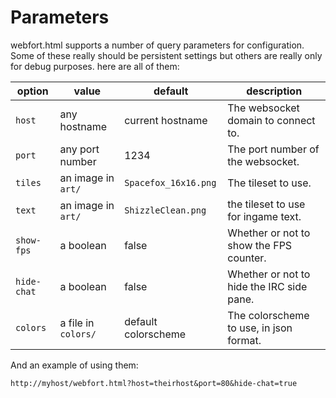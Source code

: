 Parameters
==========

webfort.html supports a number of query parameters for configuration. Some
of these really should be persistent settings but others are really only
for debug purposes. here are all of them:

| option      | value               | default              | description                               |
|-------------|---------------------|----------------------|-------------------------------------------|
| `host`      | any hostname        | current hostname     | The websocket domain to connect to.       |
| `port`      | any port number     | 1234                 | The port number of the websocket.         |
| `tiles`     | an image in `art/`  | `Spacefox_16x16.png` | The tileset to use.                       |
| `text`      | an image in `art/`  | `ShizzleClean.png`   | the tileset to use for ingame text.       |
| `show-fps`  | a boolean           | false                | Whether or not to show the FPS counter.   |
| `hide-chat` | a boolean           | false                | Whether or not to hide the IRC side pane. |
| `colors`    | a file in `colors/` | default colorscheme  | The colorscheme to use, in json format.   |

And an example of using them:

	http://myhost/webfort.html?host=theirhost&port=80&hide-chat=true

